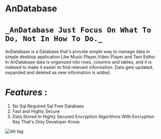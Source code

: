 # AnDatabase
# `_AnDatabase Just Focus On What To Do, Not In How To Do._`

AnDatabase is a Database that's provide simple way to manage data in simple desktop application Like Music Player,Video Player and Text Editor.
In AnDatabase data is organized into rows, columns and tables, and it is indexed to make it easier to find relevant information. Data gets updated, expanded and deleted as new information is added.

# _Features_ : 
 1. No Sql Required Sql Free Databaes
 2. Fast and Highly Secure 
 3. Data Stored In Highly Secured Encryption Algorithms With Encryption Key That's Only Developer Know.
 
 

![Alt tag](https://github.com/Anikesh1999/AnDatabase/blob/master/images/AnonDatabase.png)
